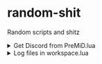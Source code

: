 # random-shit
Random scripts and shitz

<details>
  <summary>Get Discord from PreMiD.lua</summary>
  <blockquote>
    <a href="/data/Get Discord from PreMiD.lua">Link</a><br>
    If the user has PreMiD installed then it will print/grab some user info.<br>
    Example:<br>
    <img width="694" alt="image" src="https://user-images.githubusercontent.com/67937010/208335348-84c2de5d-c9a8-42f1-832a-af556241ccd8.png">
  </blockquote>
</details>

<details>
  <summary>Log files in workspace.lua</summary>
  <blockquote>
    <a href="/data/WL/Log files in workspace.lua">Link</a><br>
    Will save to file any whitelisted files to a file<br>
    To export saved data use this <a href="/data/WL/Export logged files.lua">RLua script</a> or <a href="/data/WL/Export logged files.py">Python script</a><br>
  </blockquote>
</details>
